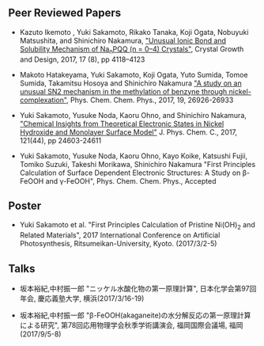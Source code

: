 
## Peer Reviewed Papers

- Kazuto Ikemoto , Yuki Sakamoto, Rikako Tanaka, Koji Ogata, Nobuyuki Matsushita, and Shinichiro Nakamura, ["Unusual Ionic Bond and Solubility Mechanism of Na<sub>n</sub>PQQ (n = 0–4) Crystals"](http://pubs.acs.org/doi/abs/10.1021/acs.cgd.7b00324), Crystal Growth and Design, 2017, 17 (8), pp 4118–4123

- Makoto Hatakeyama, Yuki Sakamoto, Koji Ogata, Yuto Sumida, Tomoe Sumida, Takamitsu Hosoya and Shinichiro Nakamura ["A study on an unusual SN2 mechanism in the methylation of benzyne through nickel-complexation"](http://pubs.rsc.org/-/content/articlehtml/2017/cp/c7cp04739h), Phys. Chem. Chem. Phys., 2017, 19, 26926-26933

- Yuki Sakamoto, Yusuke Noda, Kaoru Ohno, and Shinichiro Nakamura, ["Chemical Insights from Theoretical Electronic States in Nickel Hydroxide and Monolayer Surface Model"](http://pubs.acs.org/doi/10.1021/acs.jpcc.7b07564) J. Phys. Chem. C., 2017, 121(44), pp 24603-24611

- Yuki Sakamoto, Yusuke Noda, Kaoru Ohno, Kayo Koike, Katsushi Fujii, Tomiko Suzuki, Takeshi Morikawa, Shinichiro Nakamura "First Principles Calculation of Surface Dependent Electronic Structures: A Study on β-FeOOH and γ-FeOOH", Phys. Chem. Chem. Phys., Accepted

## Poster 

- Yuki Sakamoto et al. "First Principles Calculation of Pristine Ni(OH)<sub>2</sub> and Related Materials", 2017 International Conference on Artificial Photosynthesis, Ritsumeikan-University, Kyoto. (2017/3/2-5)


## Talks

- 坂本裕紀,中村振一郎 "ニッケル水酸化物の第一原理計算", 日本化学会第97回年会, 慶応義塾大学, 横浜(2017/3/16-19)

- 坂本裕紀,中村振一郎 "β-FeOOH(akaganeite)の水分解反応の第一原理計算による研究", 第78回応用物理学会秋季学術講演会, 福岡国際会議場, 福岡(2017/9/5-8)
